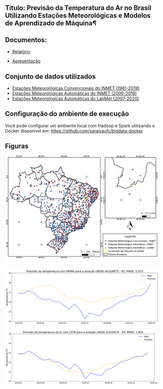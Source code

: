 ## Título: Previsão da Temperatura do Ar no Brasil Utilizando Estações Meteorológicas e Modelos de Aprendizado de Máquina¶

## Documentos: 

* [Relatório](https://github.com/saraivaufc/TCC-Ciencia-de-Dados/blob/master/3_relatorio/relatorio.pdf)

* [Apresentação](https://github.com/saraivaufc/TCC-Ciencia-de-Dados/blob/master/4_apresentacao/apresentacao.pdf)

## Conjunto de dados utilizados

* [Estações Meteorológicas Convencionais do INMET (1961-2019)](https://www.kaggle.com/saraivaufc/conventional-weather-stations-brazil) 
* [Estações Meteorológicas Automáticas do INMET (2000-2019)](https://www.kaggle.com/saraivaufc/automatic-weather-stations-brazil) 
* [Estações Meteorológicas Automáticas do LabMet (2007-2020)](https://www.kaggle.com/saraivaufc/automatic-weather-stations-labmet) 

## Configuração do ambiente de execução

Você pode configurar um ambiente local com Hadoop e Spark utilizando o Docker disponível em: https://github.com/saraivaufc/bigdata-docker

## Figuras

![](3_relatorio/figuras/espacializacao_estacoes.png)

![](3_relatorio/figuras/results/results_arima_A826.png)

![](3_relatorio/figuras/results/results_lstm_A826.png)
